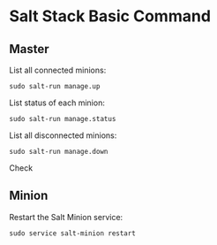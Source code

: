 
# Salt Stack Basic Command #

## Master ##

List all connected minions:

```
sudo salt-run manage.up
```

List status of each minion:

```
sudo salt-run manage.status
```

List all disconnected minions:

```
sudo salt-run manage.down
```

Check

## Minion ##

Restart the Salt Minion service:

```
sudo service salt-minion restart
```
